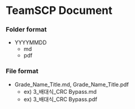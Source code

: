 ﻿# TeamSCP Document

### Folder format

- YYYYMMDD	
  - md
  - pdf

### File format

- Grade_Name_Title.md, Grade_Name_Title.pdf
  - ex) 3_배대식_CRC Bypass.md
  - ex) 3_배대식_CRC Bypass.pdf
 
